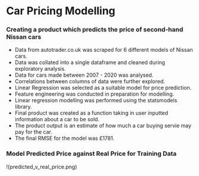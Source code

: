 # **Car Pricing Modelling**
### Creating a product which predicts the price of second-hand Nissan cars 

- Data from autotrader.co.uk was scraped for 6 different models of Nissan cars.
- Data was collated into a single dataframe and cleaned during exploratory analysis.
- Data for cars made between 2007 - 2020 was analysed.
- Correlations between columns of data were further explored.
- Linear Regression was selected as a suitable model for price prediction.
- Feature engineering was conducted in preparation for modelling.
- Linear regression modelling was performed using the statsmodels library.
- Final product was created as a function taking in user inputted information about a car to be sold. 
- The product output is an estimate of how much a car buying servie may pay for the car.
- The final RMSE for the model was £1781.

### Model Predicted Price against Real Price for Training Data
!(predicted_v_real_price.png)
